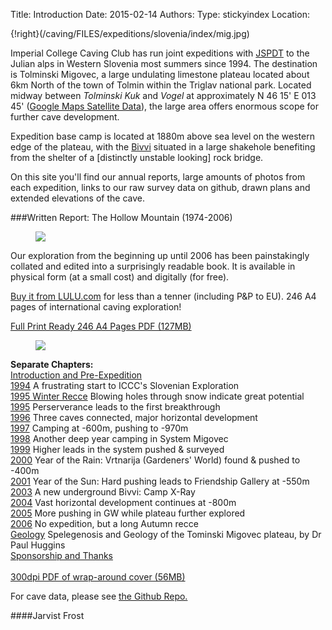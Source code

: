 Title: Introduction
Date: 2015-02-14
Authors:
Type: stickyindex
Location:

{!right}(/caving/FILES/expeditions/slovenia/index/mig.jpg)

Imperial College Caving Club has run joint expeditions with <a href="http://www.pdtolmin.si">JSPDT</a> to the Julian alps in Western Slovenia most summers since 1994. The destination is Tolminski Migovec, a large undulating limestone plateau located about 6km North of the town of Tolmin within the Triglav national park.
Located midway between <i>Tolminski Kuk</i> and <i>Vogel</i> at approximately N 46 15' E 013 45' (<a href="http://maps.google.com/maps?f=q&amp;hl=en&amp;q=46.25+13.75&amp;ll=46.249971,13.74999&amp;spn=0.028252,0.086517&amp;t=k&amp;om=1">Google Maps Satellite Data</a>), the large area offers enormous scope for further cave development.

Expedition base camp is located at 1880m above sea level on the western edge of the plateau, with the <a href="/caving/photo_archive/slovenia/1996/bivi%20in%20the%20summer%201996%20by%20mark%20evans.html">Bivvi</a> situated in a large shakehole benefiting from the shelter of a [distinctly unstable looking] rock bridge.

On this site you'll find our annual reports, large amounts of photos from each expedition, links to our raw survey data on github, drawn plans and extended elevations of the cave.

###Written Report: The Hollow Mountain (1974-2006)

<figure class="article-img-left">
<a href="http://www.lulu.com/content/909368"><img src="/caving/FILES/expeditions/slovenia/index/hollow_mountain.jpg"></a>
</figure>

Our exploration from the beginning up until 2006 has been painstakingly collated and edited into a surprisingly readable book. It is available in physical form (at a small cost) and digitally (for free).

<a href="http://www.lulu.com/content/909368">Buy it from LULU.com</a> for less than a tenner (including P&amp;P to EU). 246 A4 pages of international caving exploration!

<a href="/caving/FILES/expeditions/slovenia/hollowmountain/hollow_mountain_final_full_246pages.pdf">Full Print Ready 246 A4 Pages PDF (127MB)</a>
<div style="clear:both"></div>

<figure class="article-img-right">
<img src="/caving/barebum_trans.png">
</figure>

<b>Separate Chapters:</b><br>
<a href="/caving/FILES/expeditions/slovenia/hollowmountain/1993_pre.pdf">Introduction and Pre-Expedition</a>
<br><a href="/caving/FILES/expeditions/slovenia/hollowmountain/1994.pdf">1994</a> A frustrating start to ICCC's Slovenian Exploration
<br><a href="/caving/FILES/expeditions/slovenia/hollowmountain/1994_wintrec.pdf">1995 Winter Recce</a> Blowing holes through snow indicate great potential
<br><a href="/caving/FILES/expeditions/slovenia/hollowmountain/1995.pdf">1995</a> Perserverance leads to the first breakthrough
<br><a href="/caving/FILES/expeditions/slovenia/hollowmountain/1996.pdf">1996</a> Three caves connected, major horizontal development
<br><a href="/caving/FILES/expeditions/slovenia/hollowmountain/1997.pdf">1997</a> Camping at -600m, pushing to -970m
<br><a href="/caving/FILES/expeditions/slovenia/hollowmountain/1998.pdf">1998</a> Another deep year camping in System Migovec
<br><a href="/caving/FILES/expeditions/slovenia/hollowmountain/1999.pdf">1999</a> Higher leads in the system pushed &amp; surveyed
<br><a href="/caving/FILES/expeditions/slovenia/hollowmountain/2000.pdf">2000</a> Year of the Rain: Vrtnarija (Gardeners' World) found &amp; pushed to -400m
<br><a href="/caving/FILES/expeditions/slovenia/hollowmountain/2001.pdf">2001</a> Year of the Sun: Hard pushing leads to Friendship Gallery at -550m
<br><a href="/caving/FILES/expeditions/slovenia/hollowmountain/2003.pdf">2003</a> A new underground Bivvi: Camp X-Ray
<br><a href="/caving/FILES/expeditions/slovenia/hollowmountain/2004.pdf">2004</a> Vast horizontal development continues at -800m
<br><a href="/caving/FILES/expeditions/slovenia/hollowmountain/2005.pdf">2005</a> More pushing in GW while plateau further explored
<br><a href="/caving/FILES/expeditions/slovenia/hollowmountain/2006.pdf">2006</a> No expedition, but a long Autumn recce
<br><a href="/caving/FILES/expeditions/slovenia/hollowmountain/2007_geo.pdf">Geology</a> Spelegenosis and Geology of the Tominski Migovec plateau, by Dr Paul Huggins
<br><a href="/caving/FILES/expeditions/slovenia/hollowmountain/2050_conclusion.pdf">Sponsorship and Thanks</a>
<br>
<br><a href="/caving/FILES/expeditions/slovenia/hollowmountain/dec07-BOTH_COVERS_LULU_300DPI.pdf">300dpi PDF of wrap-around cover (56MB)</a>

For cave data, please see [the Github Repo.](https://github.com/jarvist/migovecsurveydata)

####Jarvist Frost
